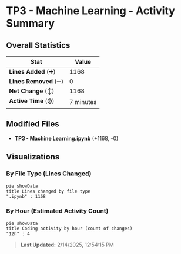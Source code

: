 # TP3 - Machine Learning - Activity Summary 

## Overall Statistics

| Stat                   | Value                                                             |
| ---------------------- | ----------------------------------------------------------------- |
| **Lines Added** (➕)   | 1168                                          |
| **Lines Removed** (➖) | 0                                        |
| **Net Change** (↕)    | 1168                |
| **Active Time** (⌚)   | 7 minutes |


## Modified Files
- **TP3 - Machine Learning.ipynb** (+1168, -0)

## Visualizations

### By File Type (Lines Changed)

```mermaid
pie showData
title Lines changed by file type
".ipynb" : 1168
```

### By Hour (Estimated Activity Count)

```mermaid
pie showData
title Coding activity by hour (count of changes)
"12h" : 4
```


> **Last Updated:** 2/14/2025, 12:54:15 PM